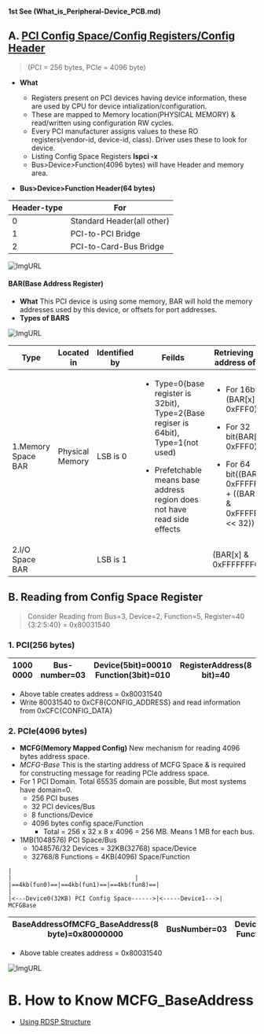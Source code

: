 **1st See (What_is_Peripheral-Device_PCB.md)**

## A. [PCI Config Space/Config Registers/Config Header](https://wiki.osdev.org/PCI#PCI_Device_Structure)
> (PCI = 256 bytes, PCIe = 4096 byte)
- **What** 
	- Registers present on PCI devices having device information, these are used by CPU for device intialization/configuration.
	- These are mapped to Memory location(PHYSICAL MEMORY) & read/written using configuration RW cycles.
	- Every PCI manufacturer assigns values to these RO registers(vendor-id, device-id, class). Driver uses these to look for device.
	- Listing Config Space Registers **lspci -x**
	- Bus>Device>Function(4096 bytes) will have Header and memory area.

- **Bus>Device>Function Header(64 bytes)**

|Header-type|For|
|---|---|
|0|Standard Header(all other)|
|1|PCI-to-PCI Bridge|
|2|PCI-to-Card-Bus Bridge|

![ImgURL](https://i.ibb.co/nCN4X92/pci-header.png)

#### BAR(Base Address Register)
- **What** This PCI device is using some memory, BAR will hold the memory addresses used by this device, or offsets for port addresses. 
- **Types of BARS**

![ImgURL](https://i.ibb.co/7n2BqDJ/bar-pci.png)

|Type|Located in|Identified by|Feilds|Retrieving Base address of BAR|
|---|---|---|---|---|
|1.Memory Space BAR|Physical Memory|LSB is 0|<ul><li>Type=0(base register is 32bit), Type=2(Base regiser is 64bit), Type=1(not used)</li></ul><ul><li>Prefetchable means base address region does not have read side effects</li></ul>|<ul><li>For 16bit:(BAR[x] & 0xFFF0)</li></ul><ul><li>For 32 bit(BAR[x] & 0xFFF0)</li></ul><ul><li>For 64 bit((BAR[x] & 0xFFFFFFF0) + ((BAR[x+1] & 0xFFFFFFFF) << 32))|
|2.I/O Space BAR||LSB is 1||(BAR[x] & 0xFFFFFFFC)|



## B. Reading from Config Space Register
> Consider Reading from Bus=3, Device=2, Function=5, Register=40 {3:2:5:40} = 0x80031540

### 1. PCI(256 bytes)

|1000 0000|Bus-number=03|Device(5bit)=00010 Function(3bit)=010|RegisterAddress(8 bit)=40| 
| --- | --- | --- | --- | 

- Above table creates address = 0x80031540
- Write 80031540 to 0xCF8{CONFIG_ADDRESS} and read information from 0xCFC{CONFIG_DATA}

### 2. PCIe(4096 bytes)
- **MCFG(Memory Mapped Config)** New mechanism for reading 4096 bytes address space.
- *MCFG-Base* This is the starting address of MCFG Space & is required for constructing message for reading PCIe address space.  
- For 1 PCI Domain.          Total 65535 domain are possible, But most systems have domain=0.
  - 256 PCI buses
  - 32 PCI devices/Bus
  - 8 functions/Device
  - 4096 bytes config space/Function
	  - Total = 256 x 32 x 8 x 4096 = 256 MB. Means 1 MB for each bus.
- 1MB(1048576) PCI Space/Bus
	- 1048576/32 Devices = 32KB(32768) space/Device
	- 32768/8 Functions = 4KB(4096) Space/Function
```
|																					|									|
|==4kb(fun0)==|==4kb(fun1)==|==4kb(fun8)==|									|
|<---Device0(32KB) PCI Config Space------>|<-----Device1--->|
MCFGBase
```
		
|BaseAddressOfMCFG_BaseAddress(8 byte)=0x80000000|BusNumber=03|Device(5bit)=00010 Function(3bit)=101|RegisterAddress(12bit)=40 |
| --- | --- | --- | --- |

- Above table creates address = 0x80031540		

![ImgURL](https://i.ibb.co/LSnZW04/mmcfg-space.png)


# B. How to Know MCFG_BaseAddress
- [Using RDSP Structure](RDSP.md)
